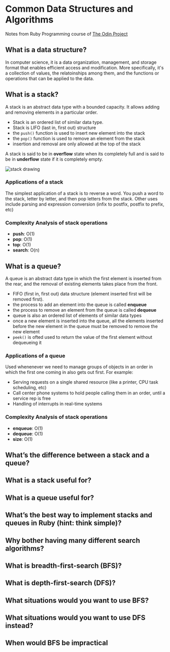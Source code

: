 # Common Data Structures and Algorithms
Notes from Ruby Programming course of [The Odin Project](https://www.theodinproject.com/courses/ruby-programming/lessons/common-data-structures-and-algorithms)

## What is a data structure?
In computer science, it is a data organization, management, and storage format that enables efficient access and modification. More specifically, it's a collection of values, the relatoinships among them, and the functions or operations that can be applied to the data.


## What is a stack?
A stack is an abstract data type with a bounded capacity. It allows adding and removing elements in a particular order.
- Stack is an ordered list of similar data type.
- Stack is LIFO (last in, first out) structure
- the `push()` function is used to insert new element into the stack
- the `pop()` function is used to remove an element from the stack
- insertion and removal are only allowed at the top of the stack

A stack is said to be in **overflow** state when its completely full and is said to be in **underflow** state if it is completely empty. 

![stack drawing](https://www.tutorialspoint.com/data_structures_algorithms/images/stack_representation.jpg)

### Applications of a stack
The simplest application of a stack is to reverse a word. You push a word to the stack, letter by letter, and then pop letters from the stack. Other uses include parsing and expression conversion (infix to postfix, postfix to prefix, etc)

### Complexity Analysis of stack operations
- **push**: O(1)
- **pop**: O(1)
- **top**: O(1)
- **search**: O(n)

## What is a queue?
A queue is an abstract data type in which the first element is inserted from the rear, and the removal of existing elements takes place from the front. 
- FIFO (first in, first out) data structure (element inserted first will be removed first).
- the process to add an element into the queue is called **enqueue**
- the process to remove an element from the queue is called **dequeue**
- queue is also an ordered list of elements of similar data types
- once a new element is inserted into the queue, all the elements inserted before the new element in the queue must be removed to remove the new element
- `peek()` is ofted used to return the value of the first element without dequeueing it

### Applications of a queue
Used whenenever we need to manage groups of objects in an order in which the first one coming in also gets out first. For example:
- Serving requests on a single shared resource (like a printer, CPU task scheduling, etc)
- Call center phone systems to hold people calling them in an order, until a service rep is free
- Handling of interrupts in real-time systems

### Complexity Analysis of stack operations
- **enqueue**: O(1)
- **dequeue**: O(1)
- **size**: O(1)


## What’s the difference between a stack and a queue?

## What is a stack useful for?

## What is a queue useful for?

## What’s the best way to implement stacks and queues in Ruby (hint: think simple)?

## Why bother having many different search algorithms?
## What is breadth-first-search (BFS)?
## What is depth-first-search (DFS)?
## What situations would you want to use BFS?
## What situations would you want to use DFS instead?
## When would BFS be impractical
